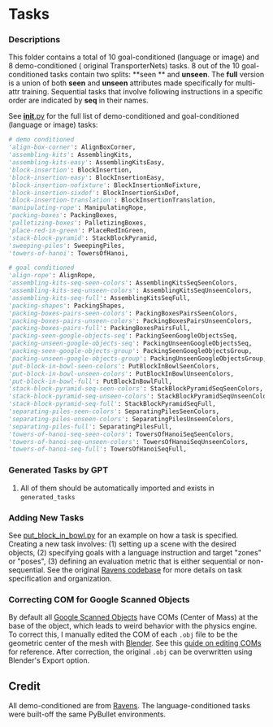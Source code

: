 # Tasks

### Descriptions

This folder contains a total of 10 goal-conditioned (language or image) and 8 demo-conditioned (
original TransporterNets) tasks. 8 out of the 10 goal-conditioned tasks contain two splits: **seen
** and **unseen**. The **full** version is a union of both **seen** and **unseen** attributes made
specifically for multi-attr training. Sequential tasks that involve following instructions in a
specific order are indicated by **seq** in their names.

See [__init__.py](__init__.py) for the full list of demo-conditioned and goal-conditioned (language
or image) tasks:

```python
# demo conditioned
'align-box-corner': AlignBoxCorner,
'assembling-kits': AssemblingKits,
'assembling-kits-easy': AssemblingKitsEasy,
'block-insertion': BlockInsertion,
'block-insertion-easy': BlockInsertionEasy,
'block-insertion-nofixture': BlockInsertionNoFixture,
'block-insertion-sixdof': BlockInsertionSixDof,
'block-insertion-translation': BlockInsertionTranslation,
'manipulating-rope': ManipulatingRope,
'packing-boxes': PackingBoxes,
'palletizing-boxes': PalletizingBoxes,
'place-red-in-green': PlaceRedInGreen,
'stack-block-pyramid': StackBlockPyramid,
'sweeping-piles': SweepingPiles,
'towers-of-hanoi': TowersOfHanoi,

# goal conditioned
'align-rope': AlignRope,
'assembling-kits-seq-seen-colors': AssemblingKitsSeqSeenColors,
'assembling-kits-seq-unseen-colors': AssemblingKitsSeqUnseenColors,
'assembling-kits-seq-full': AssemblingKitsSeqFull,
'packing-shapes': PackingShapes,
'packing-boxes-pairs-seen-colors': PackingBoxesPairsSeenColors,
'packing-boxes-pairs-unseen-colors': PackingBoxesPairsUnseenColors,
'packing-boxes-pairs-full': PackingBoxesPairsFull,
'packing-seen-google-objects-seq': PackingSeenGoogleObjectsSeq,
'packing-unseen-google-objects-seq': PackingUnseenGoogleObjectsSeq,
'packing-seen-google-objects-group': PackingSeenGoogleObjectsGroup,
'packing-unseen-google-objects-group': PackingUnseenGoogleObjectsGroup,
'put-block-in-bowl-seen-colors': PutBlockInBowlSeenColors,
'put-block-in-bowl-unseen-colors': PutBlockInBowlUnseenColors,
'put-block-in-bowl-full': PutBlockInBowlFull,
'stack-block-pyramid-seq-seen-colors': StackBlockPyramidSeqSeenColors,
'stack-block-pyramid-seq-unseen-colors': StackBlockPyramidSeqUnseenColors,
'stack-block-pyramid-seq-full': StackBlockPyramidSeqFull,
'separating-piles-seen-colors': SeparatingPilesSeenColors,
'separating-piles-unseen-colors': SeparatingPilesUnseenColors,
'separating-piles-full': SeparatingPilesFull,
'towers-of-hanoi-seq-seen-colors': TowersOfHanoiSeqSeenColors,
'towers-of-hanoi-seq-unseen-colors': TowersOfHanoiSeqUnseenColors,
'towers-of-hanoi-seq-full': TowersOfHanoiSeqFull,
```

### Generated Tasks by GPT

1. All of them should be automatically imported and exists in `generated_tasks`

### Adding New Tasks

See [put_block_in_bowl.py](put_block_in_bowl.py) for an example on how a task is specified.
Creating a new task involves: (1) setting up a scene with the desired objects, (2) specifying goals
with a language instruction and target "zones" or "poses", (3) defining an evaluation metric that
is either sequential or non-sequential. See the
original [Ravens codebase](https://github.com/google-research/ravens) for more details on task
specification and organization.

### Correcting COM for Google Scanned Objects

By default
all [Google Scanned Objects](https://app.ignitionrobotics.org/GoogleResearch/fuel/collections/Google%20Scanned%20Objects)
have COMs (Center of Mass) at the base of the object, which leads to weird behavior with the
physics engine. To correct this, I manually edited the COM of each `.obj` file to be the geometric
center of the mesh with [Blender](https://www.blender.org/). See
this [guide on editing COMs](https://blender.stackexchange.com/questions/14294/how-to-recenter-an-objects-origin)
for reference. After correction, the original `.obj` can be overwritten using Blender's Export
option.

## Credit

All demo-conditioned are from [Ravens](https://github.com/google-research/ravens). The
language-conditioned tasks were built-off the same PyBullet environments.